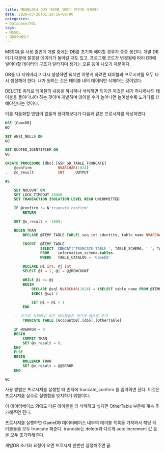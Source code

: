 ```yaml
---
title: MSSQL에서 여러 테이블 데이터 한번에 삭제하기
date: 2020-03-26T01:28:16+09:00
categories:
- Database/SQL
tags:
- MSSQL
- 데이터베이스
---
```

MSSQL을 사용 중인데 개발 중에는 DB를 초기화 해야할 경우가 종종 생긴다. 개발 DB이기 때문에 잘못된 데이터가 들어갈 때도 있고, 프로그램 코드가 변경됨에 따라 DB에 넣어야할 데이터의 구조가 달라지며 생기는 오류 등이 나오기 때문이다.

DB를 다 지워버리고 다시 생성하면 되지만 이렇게 하려면 테이블과 프로시져를 모두 다시 생성해야 한다. 내가 원하는 것은 테이블 내의 데이터만 삭제하는 것이었다.

DELETE 쿼리로 테이블의 내용을 하나하나 삭제하면 되지만 이것은 내가 하나하나의 테이블을 돌아다녀야 하는 것이며 개발하며 테이블 수가 늘어나면 늘어날수록 노가다를 더 해야한다는 것이다.

이를 자동화할 방법이 없을까 생각해보다가 다음과 같은 프로시져를 작성하였다.

```sql
USE [GameDB]
GO

SET ANSI_NULLS ON
GO

SET QUOTED_IDENTIFIER ON
GO

CREATE PROCEDURE [dbo].[GSP_GD_TABLE_TRUNCATE]
	@confirm			NVARCHAR(1024)
,	@o_result			INT		OUTPUT

AS

	SET NOCOUNT ON
	SET LOCK_TIMEOUT 30000
	SET TRANSACTION ISOLATION LEVEL READ UNCOMMITTED

	IF @confirm != N'truncate_confirm'
		RETURN

	SET @o_result = -1000;

	BEGIN TRAN
		DECLARE @TEMP_TABLE TABLE( seq int identity, table_name NVARCHAR(1024) )

		INSERT	@TEMP_TABLE
				SELECT	CONCAT('TRUNCATE TABLE ', TABLE_SCHEMA, '.', TABLE_NAME, ';')
				FROM	information_schema.tables
				WHERE	TABLE_CATALOG = 'GameDB'

		DECLARE @i int, @j int
		SELECT @i = 1, @j = @@ROWCOUNT

		WHILE @i <= @j
		BEGIN
			DECLARE @sql NVARCHAR(1024) = (SELECT table_name FROM @TEMP_TABLE WHERE seq = @i)
			EXEC( @sql )

			SET @i = @i + 1
		END

    -- 추가로 삭제하고 싶은 테이블들은 여기에 별도로 추가
		TRUNCATE TABLE [AccountDB].[dbo].[OtherTable]

	IF @@ERROR = 0
	BEGIN
		COMMIT TRAN
		SET @o_result = 0;
	END
	ELSE
	BEGIN
		ROLLBACK TRAN
		SET @o_result = @@ERROR
	END

GO
```

사용 방법은 프로시져를 실행할 때 인자에 truncate_confirm 를 입력하면 된다. 이것은 프로시져를 실수로 실행함을 방지하기 위함이다.

이 데이터베이스 외에도 다른 테이블을 더 삭제하고 싶다면 OtherTable 부분에 계속 추가해주면 된다.

프로시져를 실행하면 GameDB 데이터베이스 내부의 테이블 목록을 가져와서 해당 테이블들을 모두 truncate 해준다. truncate는 delete와 다르게 auto increment 값 등을 모두 초기화해준다.

개발DB 초기화 요청이 오면 프로시져 한번만 실행해주면 끝.
